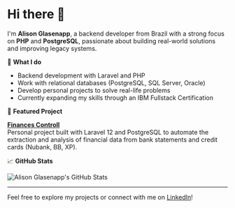 # Hi there 👋

I'm **Alison Glasenapp**, a backend developer from Brazil with a strong focus on **PHP** and **PostgreSQL**, passionate about building real-world solutions and improving legacy systems.

🔧 **What I do**
- Backend development with Laravel and PHP
- Work with relational databases (PostgreSQL, SQL Server, Oracle)
- Develop personal projects to solve real-life problems
- Currently expanding my skills through an IBM Fullstack Certification

📌 **Featured Project**

**[Finances Controll](https://github.com/Glasena/controle-financeiro)**  
Personal project built with Laravel 12 and PostgreSQL to automate the extraction and analysis of financial data from bank statements and credit cards (Nubank, BB, XP). 

📈 **GitHub Stats**

![Alison Glasenapp's GitHub Stats](https://github-readme-stats.vercel.app/api?username=Glasena&show_icons=true&theme=github_dark&hide_title=true)

---

Feel free to explore my projects or connect with me on [LinkedIn](https://www.linkedin.com/in/alison-glasenapp-365b67217/)!
